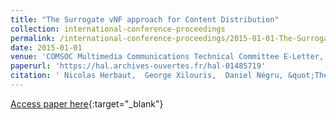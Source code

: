 ```yaml
---
title: "The Surrogate vNF approach for Content Distribution"
collection: international-conference-proceedings
permalink: /international-conference-proceedings/2015-01-01-The-Surrogate-vNF-approach-for-Content-Distribution
date: 2015-01-01
venue: 'COMSOC Multimedia Communications Technical Committee E-Letter,'
paperurl: 'https://hal.archives-ouvertes.fr/hal-01485719'
citation: ' Nicolas Herbaut,  George Xilouris,  Daniel Négru, &quot;The Surrogate vNF approach for Content Distribution.&quot; COMSOC Multimedia Communications Technical Committee E-Letter,, 2015.'
---
```

[Access paper here](https://hal.archives-ouvertes.fr/hal-01485719){:target="_blank"}
